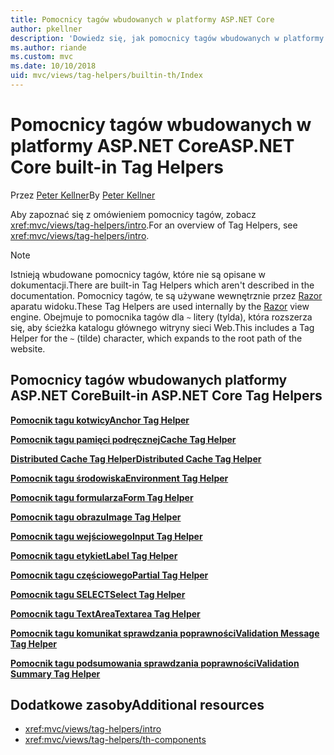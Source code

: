 ```yaml
---
title: Pomocnicy tagów wbudowanych w platformy ASP.NET Core
author: pkellner
description: 'Dowiedz się, jak pomocnicy tagów wbudowanych w platformy ASP.NET Core zwiększyć produktywność.'
ms.author: riande
ms.custom: mvc
ms.date: 10/10/2018
uid: mvc/views/tag-helpers/builtin-th/Index
---
```


# <a name="aspnet-core-built-in-tag-helpers"></a><span data-ttu-id="7f881-103">Pomocnicy tagów wbudowanych w platformy ASP.NET Core</span><span class="sxs-lookup"><span data-stu-id="7f881-103">ASP.NET Core built-in Tag Helpers</span></span>

<span data-ttu-id="7f881-104">Przez [Peter Kellner](http://peterkellner.net)</span><span class="sxs-lookup"><span data-stu-id="7f881-104">By [Peter Kellner](http://peterkellner.net)</span></span>

<span data-ttu-id="7f881-105">Aby zapoznać się z omówieniem pomocnicy tagów, zobacz <xref:mvc/views/tag-helpers/intro>.</span><span class="sxs-lookup"><span data-stu-id="7f881-105">For an overview of Tag Helpers, see <xref:mvc/views/tag-helpers/intro>.</span></span>

> [!NOTE]
> <span data-ttu-id="7f881-106">Istnieją wbudowane pomocnicy tagów, które nie są opisane w dokumentacji.</span><span class="sxs-lookup"><span data-stu-id="7f881-106">There are built-in Tag Helpers which aren't described in the documentation.</span></span> <span data-ttu-id="7f881-107">Pomocnicy tagów, te są używane wewnętrznie przez [Razor](xref:mvc/views/razor) aparatu widoku.</span><span class="sxs-lookup"><span data-stu-id="7f881-107">These Tag Helpers are used internally by the [Razor](xref:mvc/views/razor) view engine.</span></span> <span data-ttu-id="7f881-108">Obejmuje to pomocnika tagów dla `~` litery (tylda), która rozszerza się, aby ścieżka katalogu głównego witryny sieci Web.</span><span class="sxs-lookup"><span data-stu-id="7f881-108">This includes a Tag Helper for the `~` (tilde) character, which expands to the root path of the website.</span></span>

## <a name="built-in-aspnet-core-tag-helpers"></a><span data-ttu-id="7f881-109">Pomocnicy tagów wbudowanych platformy ASP.NET Core</span><span class="sxs-lookup"><span data-stu-id="7f881-109">Built-in ASP.NET Core Tag Helpers</span></span>

<span data-ttu-id="7f881-110">**[Pomocnik tagu kotwicy](xref:mvc/views/tag-helpers/builtin-th/anchor-tag-helper)**</span><span class="sxs-lookup"><span data-stu-id="7f881-110">**[Anchor Tag Helper](xref:mvc/views/tag-helpers/builtin-th/anchor-tag-helper)**</span></span>

<span data-ttu-id="7f881-111">**[Pomocnik tagu pamięci podręcznej](xref:mvc/views/tag-helpers/builtin-th/cache-tag-helper)**</span><span class="sxs-lookup"><span data-stu-id="7f881-111">**[Cache Tag Helper](xref:mvc/views/tag-helpers/builtin-th/cache-tag-helper)**</span></span>

<span data-ttu-id="7f881-112">**[Distributed Cache Tag Helper](xref:mvc/views/tag-helpers/builtin-th/distributed-cache-tag-helper)**</span><span class="sxs-lookup"><span data-stu-id="7f881-112">**[Distributed Cache Tag Helper](xref:mvc/views/tag-helpers/builtin-th/distributed-cache-tag-helper)**</span></span>

<span data-ttu-id="7f881-113">**[Pomocnik tagu środowiska](xref:mvc/views/tag-helpers/builtin-th/environment-tag-helper)**</span><span class="sxs-lookup"><span data-stu-id="7f881-113">**[Environment Tag Helper](xref:mvc/views/tag-helpers/builtin-th/environment-tag-helper)**</span></span>

[comment]: **[FormActionTagHelper](xref:mvc/views/tag-helpers/builtin-th/form-action-tag-helper)**

<span data-ttu-id="7f881-114">**[Pomocnik tagu formularza](xref:mvc/views/working-with-forms#the-form-tag-helper)**</span><span class="sxs-lookup"><span data-stu-id="7f881-114">**[Form Tag Helper](xref:mvc/views/working-with-forms#the-form-tag-helper)**</span></span>

<span data-ttu-id="7f881-115">**[Pomocnik tagu obrazu](xref:mvc/views/tag-helpers/builtin-th/image-tag-helper)**</span><span class="sxs-lookup"><span data-stu-id="7f881-115">**[Image Tag Helper](xref:mvc/views/tag-helpers/builtin-th/image-tag-helper)**</span></span>

<span data-ttu-id="7f881-116">**[Pomocnik tagu wejściowego](xref:mvc/views/working-with-forms#the-input-tag-helper)**</span><span class="sxs-lookup"><span data-stu-id="7f881-116">**[Input Tag Helper](xref:mvc/views/working-with-forms#the-input-tag-helper)**</span></span>

<span data-ttu-id="7f881-117">**[Pomocnik tagu etykiet](xref:mvc/views/working-with-forms#the-label-tag-helper)**</span><span class="sxs-lookup"><span data-stu-id="7f881-117">**[Label Tag Helper](xref:mvc/views/working-with-forms#the-label-tag-helper)**</span></span>

[comment]: **[LinkTagHelper](xref:mvc/views/tag-helpers/builtin-th/link-tag-helper)**

[comment]: **[OptionTagHelper](xref:mvc/views/tag-helpers/builtin-th/option-tag-helper)**

[comment]: **[ScriptTagHelper](xref:mvc/views/tag-helpers/builtin-th/script-tag-helper)**

<span data-ttu-id="7f881-118">**[Pomocnik tagu częściowego](xref:mvc/views/tag-helpers/builtin-th/partial-tag-helper)**</span><span class="sxs-lookup"><span data-stu-id="7f881-118">**[Partial Tag Helper](xref:mvc/views/tag-helpers/builtin-th/partial-tag-helper)**</span></span>

<span data-ttu-id="7f881-119">**[Pomocnik tagu SELECT](xref:mvc/views/working-with-forms#the-select-tag-helper)**</span><span class="sxs-lookup"><span data-stu-id="7f881-119">**[Select Tag Helper](xref:mvc/views/working-with-forms#the-select-tag-helper)**</span></span>

<span data-ttu-id="7f881-120">**[Pomocnik tagu TextArea](xref:mvc/views/working-with-forms#the-textarea-tag-helper)**</span><span class="sxs-lookup"><span data-stu-id="7f881-120">**[Textarea Tag Helper](xref:mvc/views/working-with-forms#the-textarea-tag-helper)**</span></span>

<span data-ttu-id="7f881-121">**[Pomocnik tagu komunikat sprawdzania poprawności](xref:mvc/views/working-with-forms#the-validation-message-tag-helper)**</span><span class="sxs-lookup"><span data-stu-id="7f881-121">**[Validation Message Tag Helper](xref:mvc/views/working-with-forms#the-validation-message-tag-helper)**</span></span>

<span data-ttu-id="7f881-122">**[Pomocnik tagu podsumowania sprawdzania poprawności](xref:mvc/views/working-with-forms#the-validation-summary-tag-helper)**</span><span class="sxs-lookup"><span data-stu-id="7f881-122">**[Validation Summary Tag Helper](xref:mvc/views/working-with-forms#the-validation-summary-tag-helper)**</span></span>

## <a name="additional-resources"></a><span data-ttu-id="7f881-123">Dodatkowe zasoby</span><span class="sxs-lookup"><span data-stu-id="7f881-123">Additional resources</span></span>

* <xref:mvc/views/tag-helpers/intro>
* <xref:mvc/views/tag-helpers/th-components>
